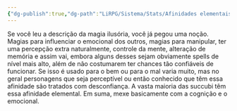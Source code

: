```yaml
---
{"dg-publish":true,"dg-path":"LiRPG/Sistema/Stats/Afinidades elementais/Psíquica.md","permalink":"/li-rpg/sistema/stats/afinidades-elementais/psiquica/","created":"2025-01-11T01:27:25.606-03:00","updated":"2025-01-12T02:33:03.265-03:00"}
---
```



Se você leu a descrição da magia ilusória, você já pegou uma noção. Magias para influenciar o emocional dos outros, magias para manipular, ter uma percepção extra naturalmente, controle da mente, alteração de memória e assim vai, embora alguns desses sejam obviamente spells de nível mais alto, além de não costumarem ter chances tão confiáveis de funcionar. Se isso é usado para o bem ou para o mal varia muito, mas no geral personagens que seja perceptível ou então conhecido que têm essa afinidade são tratados com desconfiança. A vasta maioria das succubi têm essa afinidade elemental. Em suma, mexe basicamente com a cognição e o emocional.